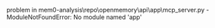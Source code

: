 problem in mem0-analysis\repo\openmemory\api\app\mcp_server.py - ModuleNotFoundError: No module named 'app'
